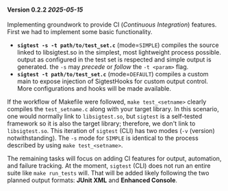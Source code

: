 #### **Version 0.2.2**  _2025-05-15_  

Implementing groundwork to provide CI (_Continuous Integration_) features. First we had to implement some basic functionality.  

- **`sigtest -s -t path/to/test_set.c`** (mode=`SIMPLE`) compiles the source linked to libsigtest.so in the simplest, most lightweight process possible. output as configured in the test set is respected and simple output is generated. the `-s` may _precede_ or _follow_ the `-t <param>` flag.  
- **`sigtest -t path/to/test_set.c`** (mode=`DEFAULT`) compiles a custom main to expose injection of SigtestHooks for custom output control. More configurations and hooks will be made available.  

If the workflow of Makefile were followed, `make test_<setname>` clearly compiles the `test_setname.c` along with your target library. In this scenario, one would normally link to `libsigtest.so`, but `sigtest` is a self-tested framework so it is also the target library; therefore, we don't link to `libsigtest.so`. This iteration of `sigtest` (CLI) has two modes (`-v` (version) notwithstanding). The `-s` mode for `SIMPLE` is identical to the process described by using `make test_<setname>`.  

The remaining tasks will focus on adding CI features for output, automation, and failure tracking. At the moment, `sigtest` (CLI) does not run an entire suite like `make run_tests` will. That will be added likely following the two planned output formats: **JUnit XML** and **Enhanced Console**.
